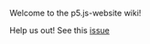 Welcome to the p5.js-website wiki!

Help us out! See this [issue](https://github.com/processing/p5.js-website/issues/340)
